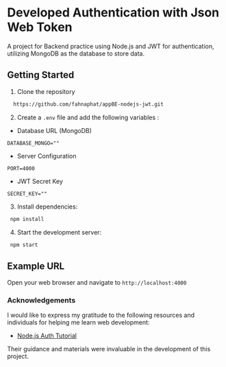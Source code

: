 # Developed Authentication with Json Web Token
A project for Backend practice using Node.js and JWT for authentication, utilizing MongoDB as the database to store data.

## Getting Started

 1. Clone the repository
```sh 
  https://github.com/fahnaphat/appBE-nodejs-jwt.git 
  ```
 2. Create a `.env` file and add the following variables :
   - Database URL (MongoDB)
 ```
 DATABASE_MONGO=""
 ```
   - Server Configuration
 ```
 PORT=4000
 ```
   - JWT Secret Key
 ```
 SECRET_KEY=""
 ```

 3. Install dependencies:
```sh
 npm install
 ```

 4. Start the development server:
```sh
 npm start
 ```

## Example URL
Open your web browser and navigate to `http://localhost:4000`

### Acknowledgements
I would like to express my gratitude to the following resources and individuals for helping me learn web development: 
- [Node.js Auth Tutorial](https://youtube.com/playlist?list=PL4cUxeGkcC9iqqESP8335DA5cRFp8loyp&si=7H-MFutM9fYKZyaf)

Their guidance and materials were invaluable in the development of this project.
